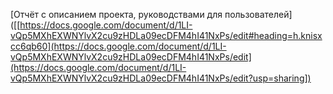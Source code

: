[Отчёт с описанием проекта, руководствами для пользователей]([[https://docs.google.com/document/d/1LI-vQp5MXhEXWNYlvX2cu9zHDLa09ecDFM4hI41NxPs/edit#heading=h.knisxcc6qb60](https://docs.google.com/document/d/1LI-vQp5MXhEXWNYlvX2cu9zHDLa09ecDFM4hI41NxPs/edit](https://docs.google.com/document/d/1LI-vQp5MXhEXWNYlvX2cu9zHDLa09ecDFM4hI41NxPs/edit?usp=sharing])
